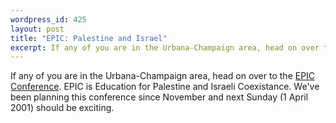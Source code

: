 ```yaml
--- 
wordpress_id: 425
layout: post
title: "EPIC: Palestine and Israel"
excerpt: If any of you are in the Urbana-Champaign area, head on over to the <a href="http://epic2001.org/">EPIC Conference</a>.  EPIC is Education for Palestine and Israeli Coexistance.  We've been planning this conference since November and next Sunday (1 April 2001) should be exciting.
---
```

If any of you are in the Urbana-Champaign area, head on over to the <a href="http://epic2001.org/">EPIC Conference</a>.  EPIC is Education for Palestine and Israeli Coexistance.  We've been planning this conference since November and next Sunday (1 April 2001) should be exciting.
